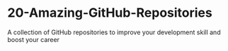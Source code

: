 # 20-Amazing-GitHub-Repositories
A collection of GitHub repositories to improve your development skill and boost your career
